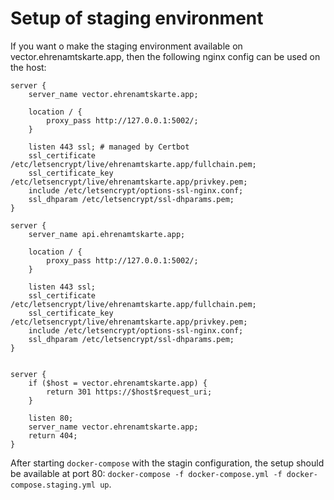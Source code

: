 # Setup of staging environment

If you want o make the staging environment available on vector.ehrenamtskarte.app, then the following nginx config can be used on the host:

```nginx configuration
server {
    server_name vector.ehrenamtskarte.app;

    location / {
        proxy_pass http://127.0.0.1:5002/;
    }

    listen 443 ssl; # managed by Certbot
    ssl_certificate /etc/letsencrypt/live/ehrenamtskarte.app/fullchain.pem;
    ssl_certificate_key /etc/letsencrypt/live/ehrenamtskarte.app/privkey.pem;
    include /etc/letsencrypt/options-ssl-nginx.conf;
    ssl_dhparam /etc/letsencrypt/ssl-dhparams.pem;
}

server {
    server_name api.ehrenamtskarte.app;

    location / {
        proxy_pass http://127.0.0.1:5002/;
    }

    listen 443 ssl;
    ssl_certificate /etc/letsencrypt/live/ehrenamtskarte.app/fullchain.pem;
    ssl_certificate_key /etc/letsencrypt/live/ehrenamtskarte.app/privkey.pem; 
    include /etc/letsencrypt/options-ssl-nginx.conf;
    ssl_dhparam /etc/letsencrypt/ssl-dhparams.pem;
}


server {
    if ($host = vector.ehrenamtskarte.app) {
        return 301 https://$host$request_uri;
    }

    listen 80;
    server_name vector.ehrenamtskarte.app;
    return 404;
}
```

After starting `docker-compose` with the stagin configuration, the setup should be available at port 80: `docker-compose -f docker-compose.yml -f docker-compose.staging.yml up`.
